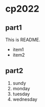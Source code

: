 # cp2022

## part1
This is README.
- item1
- item2

## part2
1. sundy
1. monday
1. tuesday
1. wednesday
